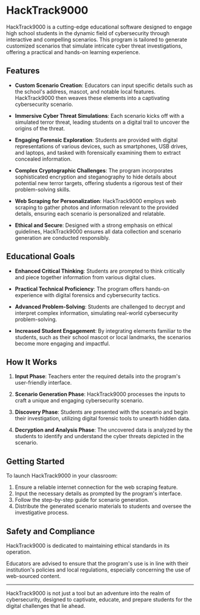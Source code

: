 # HackTrack9000

HackTrack9000 is a cutting-edge educational software designed to engage high school students in the dynamic field of cybersecurity through interactive and compelling scenarios. This program is tailored to generate customized scenarios that simulate intricate cyber threat investigations, offering a practical and hands-on learning experience.

## Features

- **Custom Scenario Creation**: Educators can input specific details such as the school's address, mascot, and notable local features. HackTrack9000 then weaves these elements into a captivating cybersecurity scenario.
  
- **Immersive Cyber Threat Simulations**: Each scenario kicks off with a simulated terror threat, leading students on a digital trail to uncover the origins of the threat.
  
- **Engaging Forensic Exploration**: Students are provided with digital representations of various devices, such as smartphones, USB drives, and laptops, and tasked with forensically examining them to extract concealed information.
  
- **Complex Cryptographic Challenges**: The program incorporates sophisticated encryption and steganography to hide details about potential new terror targets, offering students a rigorous test of their problem-solving skills.
  
- **Web Scraping for Personalization**: HackTrack9000 employs web scraping to gather photos and information relevant to the provided details, ensuring each scenario is personalized and relatable.
  
- **Ethical and Secure**: Designed with a strong emphasis on ethical guidelines, HackTrack9000 ensures all data collection and scenario generation are conducted responsibly.

## Educational Goals

- **Enhanced Critical Thinking**: Students are prompted to think critically and piece together information from various digital clues.
  
- **Practical Technical Proficiency**: The program offers hands-on experience with digital forensics and cybersecurity tactics.
  
- **Advanced Problem-Solving**: Students are challenged to decrypt and interpret complex information, simulating real-world cybersecurity problem-solving.
  
- **Increased Student Engagement**: By integrating elements familiar to the students, such as their school mascot or local landmarks, the scenarios become more engaging and impactful.

## How It Works

1. **Input Phase**: Teachers enter the required details into the program's user-friendly interface.
   
2. **Scenario Generation Phase**: HackTrack9000 processes the inputs to craft a unique and engaging cybersecurity scenario.
   
3. **Discovery Phase**: Students are presented with the scenario and begin their investigation, utilizing digital forensic tools to unearth hidden data.
   
4. **Decryption and Analysis Phase**: The uncovered data is analyzed by the students to identify and understand the cyber threats depicted in the scenario.

## Getting Started

To launch HackTrack9000 in your classroom:

1. Ensure a reliable internet connection for the web scraping feature.
2. Input the necessary details as prompted by the program's interface.
3. Follow the step-by-step guide for scenario generation.
4. Distribute the generated scenario materials to students and oversee the investigative process.

## Safety and Compliance

HackTrack9000 is dedicated to maintaining ethical standards in its operation. 

Educators are advised to ensure that the program's use is in line with their institution's policies and local regulations, especially concerning the use of web-sourced content.

---

HackTrack9000 is not just a tool but an adventure into the realm of cybersecurity, designed to captivate, educate, and prepare students for the digital challenges that lie ahead.
